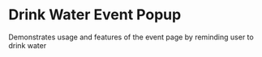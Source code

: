 
Drink Water Event Popup
=======

Demonstrates usage and features of the event page by reminding user to drink water

